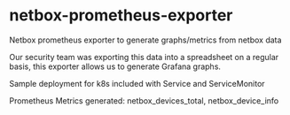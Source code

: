 # netbox-prometheus-exporter
Netbox prometheus exporter to generate graphs/metrics from netbox data

Our security team was exporting this data into a spreadsheet on a regular basis, this exporter allows us to generate Grafana graphs.

Sample deployment for k8s included with Service and ServiceMonitor

Prometheus Metrics generated:
netbox_devices_total,
netbox_device_info

